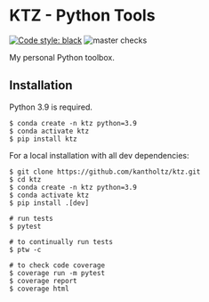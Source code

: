# KTZ - Python Tools

[![Code style: black](https://img.shields.io/badge/code%20style-black-000000.svg)](https://github.com/psf/black)
![master checks](https://github.com/kantholtz/ktz/actions/workflows/development.yml/badge.svg)

My personal Python toolbox.


## Installation

Python 3.9 is required.

``` console
$ conda create -n ktz python=3.9
$ conda activate ktz
$ pip install ktz
```

For a local installation with all dev dependencies:

``` console
$ git clone https://github.com/kantholtz/ktz.git
$ cd ktz
$ conda create -n ktz python=3.9
$ conda activate ktz
$ pip install .[dev]

# run tests
$ pytest

# to continually run tests
$ ptw -c

# to check code coverage
$ coverage run -m pytest
$ coverage report
$ coverage html
```

